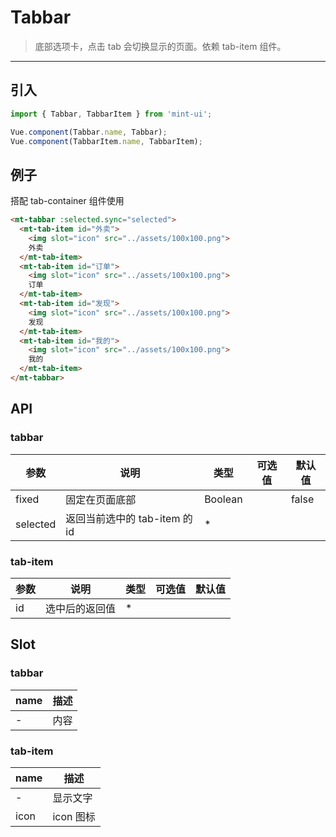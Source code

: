# Tabbar

> 底部选项卡，点击 tab 会切换显示的页面。依赖 tab-item 组件。

-------------

## 引入

```javascript
import { Tabbar, TabbarItem } from 'mint-ui';

Vue.component(Tabbar.name, Tabbar);
Vue.component(TabbarItem.name, TabbarItem);
```

## 例子

搭配 <a v-link="{path:'/' + $route.language + '/tab-container'}">tab-container</a> 组件使用

```html
<mt-tabbar :selected.sync="selected">
  <mt-tab-item id="外卖">
    <img slot="icon" src="../assets/100x100.png">
    外卖
  </mt-tab-item>
  <mt-tab-item id="订单">
    <img slot="icon" src="../assets/100x100.png">
    订单
  </mt-tab-item>
  <mt-tab-item id="发现">
    <img slot="icon" src="../assets/100x100.png">
    发现
  </mt-tab-item>
  <mt-tab-item id="我的">
    <img slot="icon" src="../assets/100x100.png">
    我的
  </mt-tab-item>
</mt-tabbar>
```

## API

### tabbar
| 参数 | 说明 | 类型 | 可选值 | 默认值 |
|------|-------|---------|-------|--------|
| fixed | 固定在页面底部 | Boolean | | false |
| selected | 返回当前选中的 tab-item 的 id | * | |  |


### tab-item
| 参数 | 说明 | 类型 | 可选值 | 默认值 |
|------|-------|---------|-------|--------|
| id | 选中后的返回值 | * | |  |

## Slot

### tabbar
| name | 描述 |
|------|--------|
| - | 内容 |

### tab-item
| name | 描述 |
|------|--------|
| - | 显示文字|
|icon | icon 图标|
